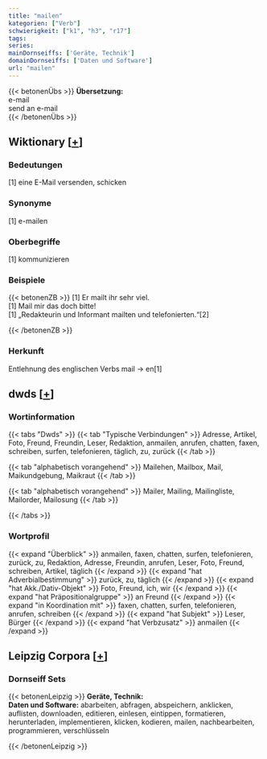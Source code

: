 ```yaml
---
title: "mailen"
kategorien: ["Verb"]
schwierigkeit: ["k1", "h3", "r17"]
tags:
series:
mainDornseiffs: ['Geräte, Technik']
domainDornseiffs: ['Daten und Software']
url: "mailen"
---
```


{{< betonenÜbs >}}
**Übersetzung:**  
e-mail  
send an e-mail  
{{< /betonenÜbs >}}

## Wiktionary [[+](https://de.wiktionary.org/wiki/mailen)]

### Bedeutungen
[1] eine E-Mail versenden, schicken  

### Synonyme
[1] e-mailen  

### Oberbegriffe
[1] kommunizieren  

### Beispiele
{{< betonenZB >}}
[1]  Er mailt ihr sehr viel.  
[1] Mail mir das doch bitte!  
[1] „Redakteurin und Informant mailten und telefonierten.“[2]  

{{< /betonenZB >}}
### Herkunft
Entlehnung des englischen Verbs mail → en[1]  



## dwds [[+](https://www.dwds.de/wb/mailen)]

### Wortinformation
{{< tabs "Dwds" >}}
{{< tab "Typische Verbindungen" >}}
Adresse, Artikel, Foto, Freund, Freundin, Leser, Redaktion, anmailen, anrufen, chatten, faxen, schreiben, surfen, telefonieren, täglich, zu, zurück
{{< /tab >}}

{{< tab "alphabetisch vorangehend" >}}
Mailehen, Mailbox, Mail, Maikundgebung, Maikraut
{{< /tab >}}

{{< tab "alphabetisch vorangehend" >}}
Mailer, Mailing, Mailingliste, Mailorder, Mailosung
{{< /tab >}}

{{< /tabs >}}

### Wortprofil
{{< expand "Überblick" >}} anmailen, faxen, chatten, surfen, telefonieren, zurück, zu, Redaktion, Adresse, Freundin, anrufen, Leser, Foto, Freund, schreiben, Artikel, täglich {{< /expand >}}
{{< expand "hat Adverbialbestimmung" >}} zurück, zu, täglich {{< /expand >}}
{{< expand "hat Akk./Dativ-Objekt" >}} Foto, Freund, ich, wir {{< /expand >}}
{{< expand "hat Präpositionalgruppe" >}} an Freund {{< /expand >}}
{{< expand "in Koordination mit" >}} faxen, chatten, surfen, telefonieren, anrufen, schreiben {{< /expand >}}
{{< expand "hat Subjekt" >}} Leser, Bürger {{< /expand >}}
{{< expand "hat Verbzusatz" >}} anmailen {{< /expand >}}

## Leipzig Corpora [[+](https://corpora.uni-leipzig.de/en/res?word=mailen&corpusId=deu_newscrawl-public_2018)]

### Dornseiff Sets
{{< betonenLeipzig >}}
**Geräte, Technik:**  
**Daten und Software:** abarbeiten, abfragen, abspeichern, anklicken, auflisten, downloaden, editieren, einlesen, eintippen, formatieren, herunterladen, implementieren, klicken, kodieren, mailen, nachbearbeiten, programmieren, verschlüsseln  

{{< /betonenLeipzig >}}
